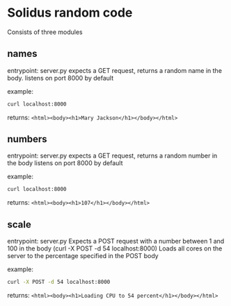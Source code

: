 # Solidus random code

Consists of three modules

## names
entrypoint: server.py
expects a GET request, returns a random name in the body.
listens on port 8000 by default

example:
```bash
curl localhost:8000
```

returns:
```<html><body><h1>Mary Jackson</h1></body></html>```

## numbers 

entrypoint: server.py
expects a GET request, returns a random number in the body
listens on port 8000 by default

example:
```bash
curl localhost:8000
```

returns:
```<html><body><h1>107</h1></body></html>```

## scale
entrypoint: server.py
Expects a POST request with a number between 1 and 100 in the body (curl -X POST -d 54 localhost:8000)
Loads all cores on the server to the percentage specified in the POST body

example:
```bash
curl -X POST -d 54 localhost:8000
```

returns:
```<html><body><h1>Loading CPU to 54 percent</h1></body></html>```
